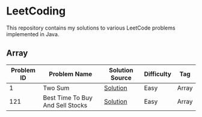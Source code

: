# LeetCoding

This repository contains my solutions to various LeetCode problems implemented in Java.

## Array

| Problem ID | Problem Name                     | Solution Source                                                                             | Difficulty | Tag   |
|------------|----------------------------------|---------------------------------------------------------------------------------------------|------------|-------|
| 1          | Two Sum                          | [Solution](src/main/java/com/anirudhology/leetcoding/array/TwoSum.java)                     | Easy       | Array |
| 121        | Best Time To Buy And Sell Stocks | [Solution](src/main/java/com/anirudhology/leetcoding/array/BestTimeToBuyAndSellStocks.java) | Easy       | Array |